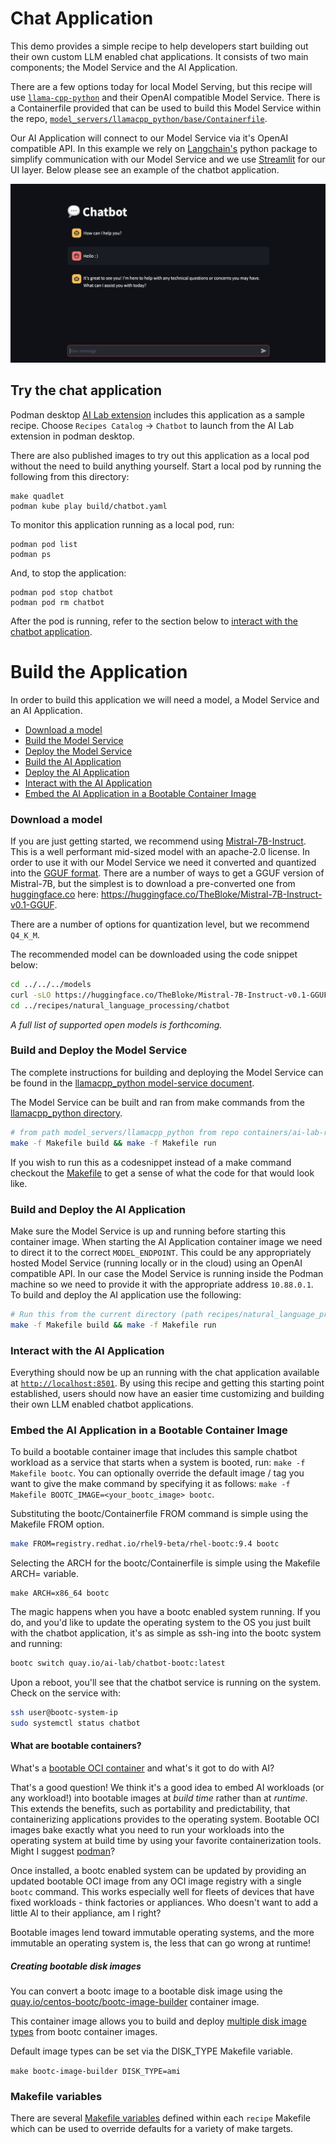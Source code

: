 # Chat Application

  This demo provides a simple recipe to help developers start building out their own custom LLM enabled chat applications. It consists of two main components; the Model Service and the AI Application.

  There are a few options today for local Model Serving, but this recipe will use [`llama-cpp-python`](https://github.com/abetlen/llama-cpp-python) and their OpenAI compatible Model Service. There is a Containerfile provided that can be used to build this Model Service within the repo, [`model_servers/llamacpp_python/base/Containerfile`](/model_servers/llamacpp_python/base/Containerfile).

  Our AI Application will connect to our Model Service via it's OpenAI compatible API. In this example we rely on [Langchain's](https://python.langchain.com/docs/get_started/introduction) python package to simplify communication with our Model Service and we use [Streamlit](https://streamlit.io/) for our UI layer. Below please see an example of the chatbot application.               


![](/assets/chatbot_ui.png) 


## Try the chat application

Podman desktop [AI Lab extension](https://github.com/containers/podman-desktop-extension-ai-lab) includes this application as a sample recipe.
Choose `Recipes Catalog` -> `Chatbot` to launch from the AI Lab extension in podman desktop.

There are also published images to try out this application as a local pod without the need to build anything yourself.
Start a local pod by running the following from this directory:

```
make quadlet
podman kube play build/chatbot.yaml
```

To monitor this application running as a local pod, run:

```
podman pod list
podman ps
```

And, to stop the application:

```
podman pod stop chatbot
podman pod rm chatbot
```

After the pod is running, refer to the section below to [interact with the chatbot application](#interact-with-the-ai-application).

# Build the Application

In order to build this application we will need a model, a Model Service and an AI Application.  

* [Download a model](#download-a-model)
* [Build the Model Service](#build-the-model-service)
* [Deploy the Model Service](#deploy-the-model-service)
* [Build the AI Application](#build-the-ai-application)
* [Deploy the AI Application](#deploy-the-ai-application)
* [Interact with the AI Application](#interact-with-the-ai-application)
* [Embed the AI Application in a Bootable Container Image](#embed-the-ai-application-in-a-bootable-container-image)

### Download a model

If you are just getting started, we recommend using [Mistral-7B-Instruct](https://huggingface.co/mistralai/Mistral-7B-Instruct-v0.1). This is a well
performant mid-sized model with an apache-2.0 license. In order to use it with our Model Service we need it converted
and quantized into the [GGUF format](https://github.com/ggerganov/ggml/blob/master/docs/gguf.md). There are a number of
ways to get a GGUF version of Mistral-7B, but the simplest is to download a pre-converted one from
[huggingface.co](https://huggingface.co) here: https://huggingface.co/TheBloke/Mistral-7B-Instruct-v0.1-GGUF.

There are a number of options for quantization level, but we recommend `Q4_K_M`. 

The recommended model can be downloaded using the code snippet below:

```bash
cd ../../../models
curl -sLO https://huggingface.co/TheBloke/Mistral-7B-Instruct-v0.1-GGUF/resolve/main/mistral-7b-instruct-v0.1.Q4_K_M.gguf
cd ../recipes/natural_language_processing/chatbot
```

_A full list of supported open models is forthcoming._  


### Build and Deploy the Model Service

The complete instructions for building and deploying the Model Service can be found in the
[llamacpp_python model-service document](../../../model_servers/llamacpp_python/README.md).

The Model Service can be built and ran from make commands from the [llamacpp_python directory](../../../model_servers/llamacpp_python/).

```bash
# from path model_servers/llamacpp_python from repo containers/ai-lab-recipes
make -f Makefile build && make -f Makefile run
```

If you wish to run this as a codesnippet instead of a make command checkout the [Makefile](../../../model_servers/llamacpp_python/Makefile) to get a sense of what the code for that would look like.

### Build and Deploy the AI Application

Make sure the Model Service is up and running before starting this container image. When starting the AI Application container image we need to direct it to the correct `MODEL_ENDPOINT`. This could be any appropriately hosted Model Service (running locally or in the cloud) using an OpenAI compatible API. In our case the Model Service is running inside the Podman machine so we need to provide it with the appropriate address `10.88.0.1`. To build and deploy the AI application use the following:

```bash
# Run this from the current directory (path recipes/natural_language_processing/chatbot from repo containers/ai-lab-recipes)
make -f Makefile build && make -f Makefile run 
```

### Interact with the AI Application

Everything should now be up an running with the chat application available at [`http://localhost:8501`](http://localhost:8501). By using this recipe and getting this starting point established, users should now have an easier time customizing and building their own LLM enabled chatbot applications.   

### Embed the AI Application in a Bootable Container Image

To build a bootable container image that includes this sample chatbot workload as a service that starts when a system is booted, run: `make -f Makefile bootc`. You can optionally override the default image / tag you want to give the make command by specifying it as follows: `make -f Makefile BOOTC_IMAGE=<your_bootc_image> bootc`.

Substituting the bootc/Containerfile FROM command is simple using the Makefile FROM option.

```bash
make FROM=registry.redhat.io/rhel9-beta/rhel-bootc:9.4 bootc
```

Selecting the ARCH for the bootc/Containerfile is simple using the Makefile ARCH= variable.

```
make ARCH=x86_64 bootc
```

The magic happens when you have a bootc enabled system running. If you do, and you'd like to update the operating system to the OS you just built
with the chatbot application, it's as simple as ssh-ing into the bootc system and running:

```bash
bootc switch quay.io/ai-lab/chatbot-bootc:latest
```

Upon a reboot, you'll see that the chatbot service is running on the system. Check on the service with:

```bash
ssh user@bootc-system-ip
sudo systemctl status chatbot
```

#### What are bootable containers?

What's a [bootable OCI container](https://containers.github.io/bootc/) and what's it got to do with AI?

That's a good question! We think it's a good idea to embed AI workloads (or any workload!) into bootable images at _build time_ rather than
at _runtime_. This extends the benefits, such as portability and predictability, that containerizing applications provides to the operating system.
Bootable OCI images bake exactly what you need to run your workloads into the operating system at build time by using your favorite containerization
tools. Might I suggest [podman](https://podman.io/)?

Once installed, a bootc enabled system can be updated by providing an updated bootable OCI image from any OCI
image registry with a single `bootc` command. This works especially well for fleets of devices that have fixed workloads - think
factories or appliances. Who doesn't want to add a little AI to their appliance, am I right?

Bootable images lend toward immutable operating systems, and the more immutable an operating system is, the less that can go wrong at runtime!

##### Creating bootable disk images

You can convert a bootc image to a bootable disk image using the
[quay.io/centos-bootc/bootc-image-builder](https://github.com/osbuild/bootc-image-builder) container image.

This container image allows you to build and deploy [multiple disk image types](../../common/README_bootc_image_builder.md) from bootc container images.

Default image types can be set via the DISK_TYPE Makefile variable.

`make bootc-image-builder DISK_TYPE=ami`

### Makefile variables

There are several [Makefile variables](../../common/README.md) defined within each `recipe` Makefile which can be
used to override defaults for a variety of make targets.
